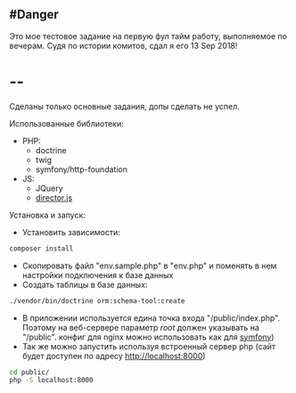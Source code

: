#Danger
---
Это мое тестовое задание на первую фул тайм работу, выполняемое по вечерам. Судя по истории комитов, сдал я его 13 Sep 2018!

# --
Сделаны только основные задания, допы сделать не успел.

Использованные библиотеки:
* PHP:
  * doctrine
  * twig
  * symfony/http-foundation
* JS:
  * JQuery
  * [director.js](https://github.com/flatiron/director)
  
Установка и запуск:
* Установить зависимости: 
```bash
composer install
```
* Скопировать файл "env.sample.php" в "env.php" и поменять в нем настройки подключения к базе данных
* Создать таблицы в базе данных:
```bash
./vendor/bin/doctrine orm:schema-tool:create
```
* В приложении используется едина точка входа "/public/index.php". 
Поэтому на веб-сервере параметр *root* должен указывать на "/public".
конфиг для nginx можно использовать как для [symfony](https://symfony.com/doc/current/setup/web_server_configuration.html#nginx))
* Так же можно запустить используя встроенный сервер php (сайт будет доступен по адресу [http://localhost:8000](http://localhost:8000))
```bash
cd public/
php -S localhost:8000
```

